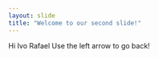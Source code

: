 ```yaml
---
layout: slide
title: "Welcome to our second slide!"
---
```

Hi Ivo Rafael
Use the left arrow to go back!
